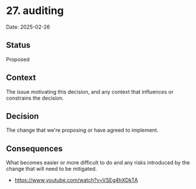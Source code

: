# 27. auditing

Date: 2025-02-26

## Status

Proposed

## Context

The issue motivating this decision, and any context that influences or constrains the decision.

## Decision

The change that we're proposing or have agreed to implement.

## Consequences

What becomes easier or more difficult to do and any risks introduced by the change that will need to be mitigated.

* https://www.youtube.com/watch?v=VSEg4hXDkTA